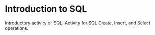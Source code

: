 # Introduction to SQL 
Introductory activity on SQL. Activity for SQL Create, Insert, and Select operations. 
